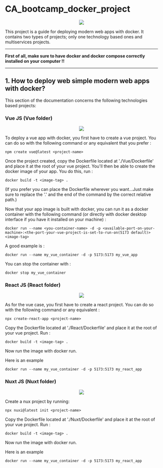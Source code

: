 # CA_bootcamp_docker_project

<center>
<img src="https://media.licdn.com/dms/image/D5612AQGUrOgPswOr5w/article-cover_image-shrink_600_2000/0/1690626217523?e=2147483647&v=beta&t=98JZHSFiS9ZJYyL7USObHeWEBeyOVug4gCSZ__XrJKI" />
</center>


This project is a guide for deploying modern web apps with docker. It contains two types of projects; only one technology based ones and multiservices projects.

---
**First of all, make sure to have docker and docker compose correctly installed on your computer !!**

---

## 1. How to deploy web simple modern web apps with docker?
This section of the documentation concerns the following technologies based projects:

### Vue JS (Vue folder)


<center>
<img src="https://static-00.iconduck.com/assets.00/vue-icon-512x439-f6q4zral.png" />
</center>


To deploy a vue app with docker, you first have to create a vue project. You can do so with the following command or any equivalent that you prefer :

```
npm create vue@latest <project-name>
```

Once the project created, copy the Dockerfile located at './Vue/Dockerfile' and place it at the root of your vue project. You'll then be able to create the docker image of your app. You do this, run :

```
docker build -t <image-tag> . 
```
(If you prefer you can place the Dockerfile wherever you want...Just make sure to replace the '.' and the end of the command by the correct relative path.)

Now that your app image is built with docker, you can run it as a docker container with the following command (or directly with docker desktop interface if you have it installed on your machine) : 

```
docker run --name <you-container-name> -d -p <available-port-on-your-machine>:<the-port-your-vue-project-is-set-to-run-on(5173 default)> <image-tag>
```

A good example is :

```
docker run --name my_vue_container -d -p 5173:5173 my_vue_app
```

You can stop the container with : 

```
docker stop my_vue_container
```


### React JS (React folder)


<center>
<img src="https://miro.medium.com/v2/resize:fit:1200/1*y6C4nSvy2Woe0m7bWEn4BA.png" />
</center>


As for the vue case, you  first have to create a react project. You can do so with the following command or any equivalent :

```
npx create-react-app <project-name>
```

Copy the Dockerfile located at './React/Dockerfile' and place it at the root of your vue project. Run :

```
docker build -t <image-tag> . 
```

Now run the image with docker run. 

Here is an example

```
docker run --name my_vue_container -d -p 5173:5173 my_react_app
```


### Nuxt JS (Nuxt folder)


<center>
<img src="https://vueschool.io/storage/media/677bbaa8ba92bed432f2bc7b6490c03a/Nuxt-3-Fundamentals_transparent.png" />
</center>


Create a nux project by running:

```
npx nuxi@latest init <project-name>
```

Copy the Dockerfile located at './Nuxt/Dockerfile' and place it at the root of your vue project. Run :

```
docker build -t <image-tag> . 
```

Now run the image with docker run. 

Here is an example

```
docker run --name my_vue_container -d -p 5173:5173 my_react_app
```




